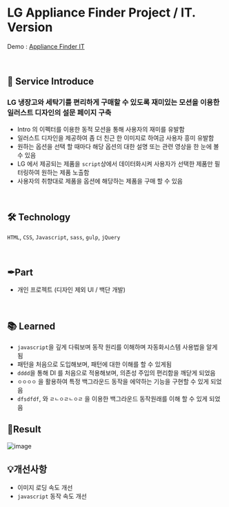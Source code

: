 # LG Appliance Finder Project / IT. Version

Demo : [Appliance Finder IT](https://www.lg.com/uk/washing-machine/appliance-finder)
 
</br>

## 📝 Service Introduce
### LG 냉장고와 세탁기를 편리하게 구매할 수 있도록 재미있는 모션을 이용한 일러스트 디자인의 설문 페이지 구축
- Intro 의 이펙터를 이용한 동적 모션을 통해 사용자의 재미를 유발함
- 일러스트 디자인을 제공하여 좀 더 친근 한 이미지로 하여금 사용자 흥미 유발함
- 원하는 옵션을 선택 할 때마다 해당 옵션의 대한 설명 또는 관련 영상을 한 눈에 볼 수 있음
- LG 에서 제공되는 제품을 `script`상에서 데이터화시켜 사용자가 선택한 제품만 필터링하여 원하는 제품 노출함
- 사용자의 취향대로 제품을 옵션에 해당하는 제품을 구매 할 수 있음

</br>

## 🛠 Technology 
`HTML`, `CSS`, `Javascript`, `sass`, `gulp`, `jQuery`

</br>

## ✒Part
- 개인 프로젝트 (디자인 제외 UI / 백단 개발)

</br>

## 📚 Learned
- `javascript`을 깊게 다뤄보며 동작 원리를 이해하며 자동화시스템 사용법을 알게 됨
- 패턴을 처음으로 도입해보며, 패턴에 대한 이해를 할 수 있게됨
- `dddd`을 통해 DI 를 처음으로 적용해보며, 의존성 주입의 편리함을 깨닫게 되었음
- `ㅇㅇㅇㅇ` 을 활용하여 특정 백그라운드 동작을 에약하는 기능을 구현할 수 있게 되었음
- `dfsdfdf`, 와 `ㄹㄴㅇㄹㄴㅇㄹ` 을 이용한 백그라운드 동작원래를 이해 할 수 있게 되었음

## 🎫Result 
![image](http://chamshin.kr/images/lg/appliance_Finder/washing_img1.jpg)


## 💡개선사항
- 이미지 로딩 속도 개선
- `javascript` 동작 속도 개선
